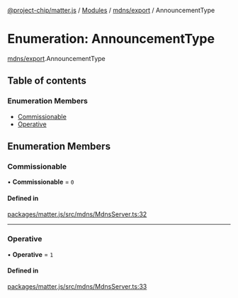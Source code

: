 [@project-chip/matter.js](../README.md) / [Modules](../modules.md) / [mdns/export](../modules/mdns_export.md) / AnnouncementType

# Enumeration: AnnouncementType

[mdns/export](../modules/mdns_export.md).AnnouncementType

## Table of contents

### Enumeration Members

- [Commissionable](mdns_export.AnnouncementType.md#commissionable)
- [Operative](mdns_export.AnnouncementType.md#operative)

## Enumeration Members

### Commissionable

• **Commissionable** = ``0``

#### Defined in

[packages/matter.js/src/mdns/MdnsServer.ts:32](https://github.com/project-chip/matter.js/blob/904d0c9b952b91f28a21803759c5e5c66ee4d272/packages/matter.js/src/mdns/MdnsServer.ts#L32)

___

### Operative

• **Operative** = ``1``

#### Defined in

[packages/matter.js/src/mdns/MdnsServer.ts:33](https://github.com/project-chip/matter.js/blob/904d0c9b952b91f28a21803759c5e5c66ee4d272/packages/matter.js/src/mdns/MdnsServer.ts#L33)
